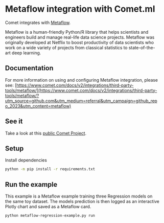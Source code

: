 # Metaflow integration with Comet.ml

Comet integrates with [Metaflow](https://metaflow.org/).

Metaflow is a human-friendly Python/R library that helps scientists and engineers build and manage real-life data science projects. Metaflow was originally developed at Netflix to boost productivity of data scientists who work on a wide variety of projects from classical statistics to state-of-the-art deep learning.

## Documentation

For more information on using and configuring Metaflow integration, please see: [https://www.comet.com/docs/v2/integrations/third-party-tools/metaflow/](https://www.comet.com/docs/v2/integrations/third-party-tools/metaflow/?utm_source=github.com&utm_medium=referral&utm_campaign=github_repo_2023&utm_content=metaflow)

## See it

Take a look at this [public Comet Project](https://www.comet.com/examples/comet-example-metaflow-regression?utm_source=github.com&utm_medium=referral&utm_campaign=github_repo_2023&utm_content=metaflow).

## Setup

Install dependencies

```bash
python -m pip install -r requirements.txt
```

## Run the example

This example is a Metaflow example training three Regression models on the same toy dataset. The models prediction is then logged as an interactive Plotly chart and saved as a Metaflow card.

```bash
python metaflow-regression-example.py run
```
